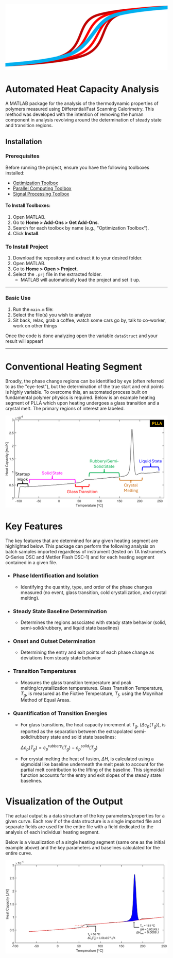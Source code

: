 ![Logo](/Images/Logo2.svg)
# Automated Heat Capacity Analysis

A MATLAB package for the analysis of the thermodynamic properties of polymers measured using Differential/Fast Scanning Calorimetry. This method was developed with the intention of removing the human component in analysis revolving around the determination of steady state and transition regions. 


## Installation

### Prerequisites
Before running the project, ensure you have the following toolboxes installed:

- [Optimization Toolbox](https://www.mathworks.com/products/optimization.html)
- [Parallel Computing Toolbox](https://www.mathworks.com/products/parallel-computing.html)
- [Signal Processing Toolbox](https://www.mathworks.com/products/signal.html)

#### To Install Toolboxes:
1. Open MATLAB.
2. Go to **Home > Add-Ons > Get Add-Ons**.
3. Search for each toolbox by name (e.g., "Optimization Toolbox").
4. Click **Install**.

### To Install Project
1. Download the repository and extract it to your desired folder.
2. Open MATLAB.
3. Go to **Home > Open > Project**.
4. Select the `.prj` file in the extracted folder.
   - MATLAB will automatically load the project and set it up.

---

### Basic Use
1. Run the `main.m` file:
2. Select the file(s) you wish to analyze 
3. Sit back, relax, grab a coffee, watch some cars go by, talk to co-worker, work on other things

Once the code is done analyzing open the variable `dataStruct` and your result will appear!

---
# Conventional Heating Segment
Broadly, the phase change regions can be identified by eye (often referred to as the "eye-test"), but the determination of the true start and end points is highly variable. To overcome this, an automated process built on fundamental polymer physics is required. Below is an example heating segment of PLLA which upon heating undergoes a glass transition and a crystal melt. The primary regions of interest are labeled.

![Conventional Eye Test](/Images/eyeTestExample.png)

# Key Features
The key features that are determined for any given heating segment are highlighted below. This package can perform the following analysis on batch samples imported regardless of instrument (tested on TA Instruments Q-Series DSC and Mettler Flash DSC-1) and for each heating segment contained in a given file.
- ### Phase Identification and Isolation
	- Identifying the quantity, type, and order of the phase changes measured (no event, glass transition, cold crystallization, and crystal melting). 
- ### Steady State Baseline Determination
	- Determines the regions associated with steady state behavior (solid, semi-solid/rubbery, and liquid state baselines)
- ### Onset and Outset Determination
	- Determining the entry and exit points of each phase change as deviations from steady state behavior
- ### Transition Temperatures
	- Measures the glass transition temperature and peak melting/crystallization temperatures. Glass Transition Temperature, $T_g$, is measured as the Fictive Temperature, $T_f$, using the Moynihan Method of Equal Areas. 
	
- ### Quantification of Transition Energies
	- For glass transitions, the heat capacity increment at $T_g$, $(\Delta c_p(T_g))$,  is reported as the separation between the extrapolated semi-solid/rubbery state and solid state baselines: 
	
		$\Delta c_p(T_g) = c_p^{rubbery}(T_g)-c_p^{solid}(T_g)$
	
	- For crystal melting the heat of fusion, $\Delta H$, is calculated using a sigmoidal like baseline underneath the melt peak to account for the partial melt contribution to the lifting of the baseline. This sigmoidal function accounts for the entry and exit slopes of the steady state baselines.

# Visualization of the Output
The actual output is a data structure of the key parameters/properties for a given curve. Each row if of the data structure is a single imported file and separate fields are used for the entire file with a field dedicated to the analysis of each individual heating segment. 

Below is a visualization of a single heating segment (same one as the initial example above) and the key parameters and baselines calculated for the entire curve.

![Out Visualization](/Images/outputVisualized.png)
